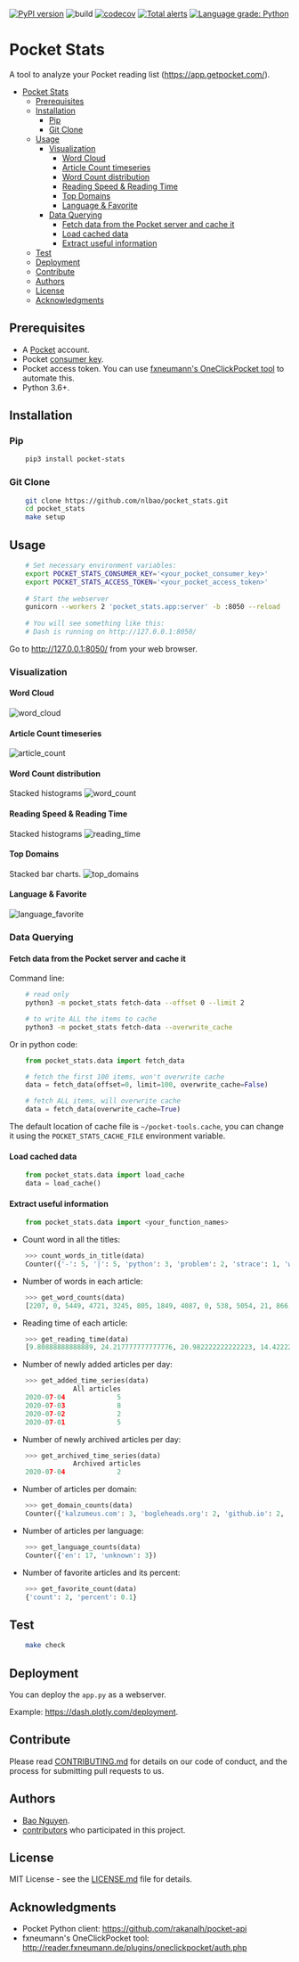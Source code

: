 [![PyPI version](https://badge.fury.io/py/pocket-stats.svg)](https://badge.fury.io/py/pocket-stats)
![build](https://github.com/nlbao/pocket_stats/workflows/build/badge.svg)
[![codecov](https://codecov.io/gh/nlbao/pocket_stats/branch/master/graph/badge.svg)](https://codecov.io/gh/nlbao/pocket_stats)
[![Total alerts](https://img.shields.io/lgtm/alerts/g/nlbao/pocket_stats.svg?logo=lgtm&logoWidth=18)](https://lgtm.com/projects/g/nlbao/pocket_stats/alerts/)
[![Language grade: Python](https://img.shields.io/lgtm/grade/python/g/nlbao/pocket_stats.svg?logo=lgtm&logoWidth=18)](https://lgtm.com/projects/g/nlbao/pocket_stats/context:python)

# Pocket Stats

A tool to analyze your Pocket reading list (https://app.getpocket.com/).

- [Pocket Stats](#pocket-stats)
  - [Prerequisites](#prerequisites)
  - [Installation](#installation)
    - [Pip](#pip)
    - [Git Clone](#git-clone)
  - [Usage](#usage)
    - [Visualization](#visualization)
      - [Word Cloud](#word-cloud)
      - [Article Count timeseries](#article-count-timeseries)
      - [Word Count distribution](#word-count-distribution)
      - [Reading Speed & Reading Time](#reading-speed--reading-time)
      - [Top Domains](#top-domains)
      - [Language & Favorite](#language--favorite)
    - [Data Querying](#data-querying)
      - [Fetch data from the Pocket server and cache it](#fetch-data-from-the-pocket-server-and-cache-it)
      - [Load cached data](#load-cached-data)
      - [Extract useful information](#extract-useful-information)
  - [Test](#test)
  - [Deployment](#deployment)
  - [Contribute](#contribute)
  - [Authors](#authors)
  - [License](#license)
  - [Acknowledgments](#acknowledgments)


## Prerequisites
* A [Pocket](https://app.getpocket.com/) account.
* Pocket [consumer key](https://getpocket.com/developer/apps/new).
* Pocket access token. You can use [fxneumann's OneClickPocket tool](http://reader.fxneumann.de/plugins/oneclickpocket/auth.php) to automate this.
* Python 3.6+.


## Installation
### Pip
```bash
    pip3 install pocket-stats
```

### Git Clone
```bash
    git clone https://github.com/nlbao/pocket_stats.git
    cd pocket_stats
    make setup
```


## Usage

```bash
    # Set necessary environment variables:
    export POCKET_STATS_CONSUMER_KEY='<your_pocket_consumer_key>'
    export POCKET_STATS_ACCESS_TOKEN='<your_pocket_access_token>'
       
    # Start the webserver
    gunicorn --workers 2 'pocket_stats.app:server' -b :8050 --reload
    
    # You will see something like this:
    # Dash is running on http://127.0.0.1:8050/
```
Go to http://127.0.0.1:8050/ from your web browser.

### Visualization
#### Word Cloud
![word_cloud](https://user-images.githubusercontent.com/4289177/87027187-cca22180-c1aa-11ea-89cb-ae1b91493934.png)

#### Article Count timeseries
![article_count](https://user-images.githubusercontent.com/4289177/87027476-38848a00-c1ab-11ea-9115-925dc0660815.png)

#### Word Count distribution
Stacked histograms
![word_count](https://user-images.githubusercontent.com/4289177/87027494-3de1d480-c1ab-11ea-9bfd-ded18cb4025b.png)

#### Reading Speed & Reading Time
Stacked histograms
![reading_time](https://user-images.githubusercontent.com/4289177/87027500-3fab9800-c1ab-11ea-8a57-be4cb7eaf168.png)

#### Top Domains
Stacked bar charts.
![top_domains](https://user-images.githubusercontent.com/4289177/87027511-420df200-c1ab-11ea-85c9-08f08f546caf.png)

#### Language & Favorite
![language_favorite](https://user-images.githubusercontent.com/4289177/87027522-463a0f80-c1ab-11ea-8436-352adc72266b.png)

### Data Querying
#### Fetch data from the Pocket server and cache it
Command line:
```bash
    # read only
    python3 -m pocket_stats fetch-data --offset 0 --limit 2

    # to write ALL the items to cache
    python3 -m pocket_stats fetch-data --overwrite_cache
```

Or in python code:
```python
    from pocket_stats.data import fetch_data

    # fetch the first 100 items, won't overwrite cache
    data = fetch_data(offset=0, limit=100, overwrite_cache=False)

    # fetch ALL items, will overwrite cache
    data = fetch_data(overwrite_cache=True)
```
The default location of cache file is `~/pocket-tools.cache`, you can change it using the `POCKET_STATS_CACHE_FILE` environment variable.

#### Load cached data
```python
    from pocket_stats.data import load_cache
    data = load_cache()
```

#### Extract useful information
``` python
    from pocket_stats.data import <your_function_names>
```

- Count word in all the titles:
```python
    >>> count_words_in_title(data)
    Counter({'-': 5, '|': 5, 'python': 3, 'problem': 2, 'strace': 1, 'wow': 1, 'much': 1, 'syscall': 1, 'martin': 1, 'heinz': 1, 'personal': 1, 'website': 1, '&': 1, 'blog': 1, 'call': 1, 'programmer,': 1})
```

- Number of words in each article:
```python
    >>> get_word_counts(data)
    [2207, 0, 5449, 4721, 3245, 805, 1849, 4087, 0, 538, 5054, 21, 866, 266, 1146, 213, 823, 3551, 787, 0]
```

- Reading time of each article:
```python
    >>> get_reading_time(data)
    [9.80888888888889, 24.217777777777776, 20.982222222222223, 14.422222222222222, 3.577777777777778, 8.217777777777778, 18.164444444444445, 2.391111111111111, 22.462222222222223, 0.09333333333333334, 3.848888888888889, 1.1822222222222223, 5.093333333333334, 0.9466666666666667, 3.6577777777777776, 15.782222222222222, 3.497777777777778]
```

- Number of newly added articles per day:
```python
    >>> get_added_time_series(data) 
                All articles
    2020-07-04             5
    2020-07-03             8
    2020-07-02             2
    2020-07-01             5
```

- Number of newly archived articles per day:
```python
    >>> get_archived_time_series(data)
                Archived articles
    2020-07-04             2
```

- Number of articles per domain:
```python
    >>> get_domain_counts(data)
    Counter({'kalzumeus.com': 3, 'bogleheads.org': 2, 'github.io': 2, 'brendangregg.com': 1, 'martinheinz.dev': 1, 'awealthofcommonsense.com': 1, 'jlcollinsnh.com': 1, 'callan.com': 1, 'engineerseekingfire.com': 1, 'arxiv.org': 1, 'popularmechanics.com': 1, 'dolpages.com': 1, 'economist.com': 1, 'romantomjak.com': 1, 'digitalocean.com': 1, 'deepnote.com': 1})
```

- Number of articles per language:
```python
    >>> get_language_counts(data)
    Counter({'en': 17, 'unknown': 3})
```

- Number of favorite articles and its percent:
```python
    >>> get_favorite_count(data)
    {'count': 2, 'percent': 0.1}
```

## Test
```bash
    make check
```

## Deployment
You can deploy the `app.py` as a webserver.

Example: https://dash.plotly.com/deployment.


## Contribute
Please read [CONTRIBUTING.md](CONTRIBUTING.md) for details on our code of conduct, and the process for submitting pull requests to us.


## Authors
- [Bao Nguyen](https://github.com/nlbao).
- [contributors](https://github.com/nlbao/pocket_stats/contributors) who participated in this project.


## License
MIT License - see the [LICENSE.md](LICENSE) file for details.


## Acknowledgments
- Pocket Python client: https://github.com/rakanalh/pocket-api
- fxneumann's OneClickPocket tool: http://reader.fxneumann.de/plugins/oneclickpocket/auth.php
